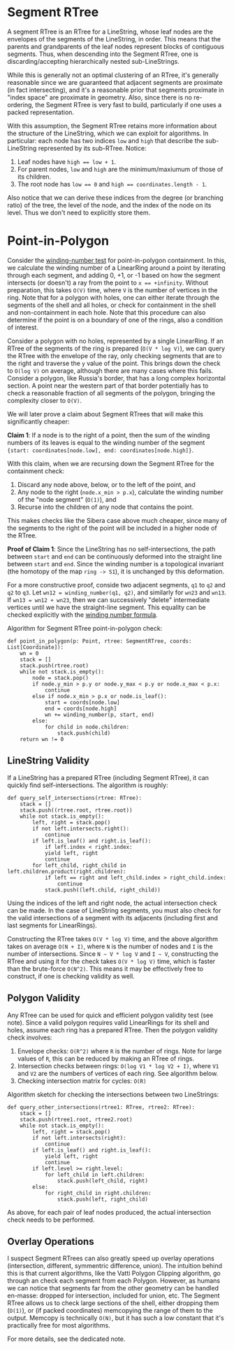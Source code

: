 Segment RTree
=============

A segment RTree is an RTree for a LineString, whose leaf nodes are the envelopes
of the segments of the LineString, in order.  This means that the parents and
grandparents of the leaf nodes represent blocks of contiguous segments.  Thus,
when descending into the Segment RTree, one is discarding/accepting hierarchically
nested sub-LineStrings.

While this is generally not an optimal clustering of an RTree, it's generally
reasonable since we are guaranteed that adjacent segments are proximate (in fact
intersecting), and it's a reasonable prior that segments proximate in "index space"
are proximate in geometry.  Also, since there is no re-ordering, the Segment
RTree is very fast to build, particularly if one uses a packed representation.

With this assumption, the Segment RTree retains more information about the
structure of the LineString, which we can exploit for algorithms. In
particular: each node has two indices `low` and `high` that describe the
sub-LineString represented by its sub-RTree.  Notice:

1. Leaf nodes have `high == low + 1`.
2. For parent nodes, `low` and `high` are the minimum/maxiumum of those of
its children.
3. The root node has `low == 0` and `high == coordinates.length - 1`.

Also notice that we can derive these indices from the degree (or branching
ratio) of the tree, the level of the node, and the index of the node on its
level.  Thus we don't need to explicitly store them.

Point-in-Polygon
================
Consider the [winding-number test][winding-number-test] for point-in-polygon
containment. In this, we calculate the winding number of a LinearRing around
a point by iterating through each segment, and adding 0, +1, or -1 based on
how the segment intersects (or doesn't) a ray from the point to `x ==
+infinity`. Without preparation, this takes `O(V)` time, where `V` is the
number of vertices in the ring. Note that for a polygon with holes, one can
either iterate through the segments of the shell and all holes, or check for
containment in the shell and non-containment in each hole. Note that this
procedure can also determine if the point is on a boundary of one of the
rings, also a condition of interest.

Consider a polygon with no holes, represented by a single LinearRing. If an
RTree of the segments of the ring is prepared (`O(V * log V)`), we can query
the RTree with the envelope of the ray, only checking segments that are to
the right and traverse the `y` value of the point. This brings down the check
to `O(log V)` on average, although there are many cases where this fails.
Consider a polygon, like Russia's border, that has a long complex horizontal
section. A point near the western part of that border potentially has to
check a reasonable fraction of all segments of the polygon, bringing the
complexity closer to `O(V)`.

We will later prove a claim about Segment RTrees that will make this
significantly cheaper:

**Claim 1**: If a node is to the right of a point, then the sum of the winding
numbers of its leaves is equal to the winding number of the segment
`{start: coordinates[node.low], end: coordinates[node.high]}`.

With this claim, when we are recursing down the Segment RTree for the
containment check:
1. Discard any node above, below, or to the left of the point, and
2. Any node to the right (`node.x_min > p.x`), calculate the winding number of
the "node segment" (`O(1)`), and
3. Recurse into the children of any node that contains the point.

This makes checks like the Sibera case above much cheaper, since many of the
segments to the right of the point will be included in a higher node of the
RTree.

**Proof of Claim 1**: Since the LineString has no self-intersections,
the path between `start` and `end` can be continuously deformed into the
straight line between `start` and `end`. Since the winding number is a
topological invariant (the homotopy of the map `ring -> S1`), it is unchanged
by this deformation.

For a more constructive proof, conside two adjacent segments, `q1` to `q2`
and `q2` to `q3`. Let `wn12 = winding_number(q1, q2)`, and similarly for
`wn23` and `wn13`. If `wn13 = wn12 + wn23`, then we can successively "delete"
intermediate vertices until we have the straight-line segment. This equality
can be checked explicitly with the [winding number
formula][winding-number-test].

Algorithm for Segment RTree point-in-polygon check:

```
def point_in_polygon(p: Point, rtree: SegmentRTree, coords: List[Coordinate]):
    wn = 0
    stack = []
    stack.push(rtree.root)
    while not stack.is_empty():
        node = stack.pop()
        if node.y_min > p.y or node.y_max < p.y or node.x_max < p.x:
            continue
        else if node.x_min > p.x or node.is_leaf():
            start = coords[node.low]
            end = coords[node.high]
            wn += winding_number(p, start, end)
        else:
            for child in node.children:
                stack.push(child)
    return wn != 0
```


LineString Validity
-------------------
If a LineString has a prepared RTree (including Segment RTree), it can quickly
find self-intersections.  The algorithm is roughly:
```
def query_self_intersections(rtree: RTree):
    stack = []
    stack.push((rtree.root, rtree.root))
    while not stack.is_empty():
        left, right = stack.pop()
        if not left.intersects.right():
            continue
        if left.is_leaf() and right.is_leaf():
            if left.index < right.index:
            yield left, right
            continue
        for left_child, right_child in left.children.product(right.children):
            if left == right and left_child.index > right_child.index:
                continue
            stack.push((left.child, right_child))
```

Using the indices of the left and right node, the actual intersection check
can be made.  In the case of LineString segments, you must also check for the
valid intersections of a segment with its adjacents (including first and last
segments for LinearRings).

Constructing the RTree takes `O(V * log V)` time, and the above algorithm
takes on average `O(N + I)`, where `N` is the number of nodes and `I`
is the number of intersections.  Since `N ~ V * log V` and `I ~ V`, constructing
the RTree and using it for the check takes `O(V * log V)` time, which is faster
than the brute-force `O(N^2)`.  This means it may be effectively free to
construct, if one is checking validity as well.

Polygon Validity
----------------

Any RTree can be used for quick and efficient polygon validity test (see note).
Since a valid polygon requires valid LinearRings for its shell and holes, assume
each ring has a prepared RTree.  Then the polygon validity check involves:
1. Envelope checks: `O(R^2)` where `R` is the number of rings.  Note for large
values of `R`, this can be reduced by making an RTree of rings.
2. Intersection checks between rings: `O(log V1 * log V2 + I)`, where `V1`
and `V2` are the numbers of vertices of each ring. See algorithm below.
3. Checking intersection matrix for cycles: `O(R)`

Algorithm sketch for checking the intersections between two LineStrings:
```
def query_other_intersections(rtree1: RTree, rtree2: RTree):
    stack = []
    stack.push(rtree1.root, rtree2.root)
    while not stack.is_empty():
        left, right = stack.pop()
        if not left.intersects(right):
            continue
        if left.is_leaf() and right.is_leaf():
            yield left, right
            continue
        if left.level >= right.level:
            for left_child in left.children:
                stack.push(left_child, right)
        else:
            for right_child in right.children:
                stack.push(left, right_child)
```

As above, for each pair of leaf nodes produced, the actual intersection check
needs to be performed.

Overlay Operations
------------------
I suspect Segment RTrees can also greatly speed up overlay operations
(intersection, different, symmentric difference, union). The intuition behind
this is that current algorithms, like the Vatti Polygon Clipping algorithm,
go through an check each segment from each Polygon. However, as humans we can
notice that segments far from the other geometry can be handled en-masse:
dropped for intersection, included for union, etc. The Segment RTree allows
us to check large sections of the shell, either dropping them (`O(1)`), or
(if packed coordinates) memcopying the range of them to the output. Memcopy
is technically `O(N)`, but it has such a low constant that it's practically
free for most algorithms.

For more details, see the dedicated note.




<!-- Links -->

[winding-number-test]: http://geomalgorithms.com/a03-_inclusion.html